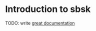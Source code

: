 # Introduction to sbsk

TODO: write [great documentation](http://jacobian.org/writing/what-to-write/)
